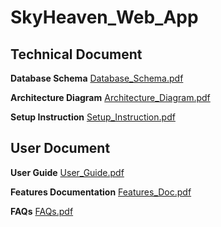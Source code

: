 # SkyHeaven_Web_App

<h2>Technical Document</h2>

**Database Schema**
[Database_Schema.pdf](https://github.com/user-attachments/files/18265496/Database_Schema.pdf)


**Architecture Diagram**
[Architecture_Diagram.pdf](https://github.com/user-attachments/files/18265508/Architecture_Diagram.pdf)


**Setup Instruction**
[Setup_Instruction.pdf](https://github.com/user-attachments/files/18265495/Setup_Instruction.pdf)



<h2>User Document</h2>

**User Guide**
[User_Guide.pdf](https://github.com/user-attachments/files/18265498/User_Guide.pdf)


**Features Documentation**
[Features_Doc.pdf](https://github.com/user-attachments/files/18265500/Features_Doc.pdf)


**FAQs**
[FAQs.pdf](https://github.com/user-attachments/files/18265501/FAQs.pdf)




 
